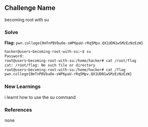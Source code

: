 ## Challenge Name
becoming root with su

### Solve
**Flag:** `pwn.college{0mTnPBVbuOe-sWP6paU-rRq5Mpv.QX1UDN1wSMzEzNzEzW}`

```bash
hacker@users~becoming-root-with-su:~$ su
Password: 
root@users~becoming-root-with-su:/home/hacker# cat /root/flag
cat: /root/flag: No such file or directory
root@users~becoming-root-with-su:/home/hacker# cat /flag
pwn.college{0mTnPBVbuOe-sWP6paU-rRq5Mpv.QX1UDN1wSMzEzNzEzW}
```

### New Learnings
i learnt how to use the su command 

### References 
none
